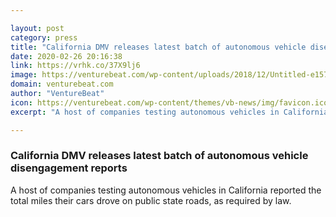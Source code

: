 ```yaml
---

layout: post
category: press
title: "California DMV releases latest batch of autonomous vehicle disengagement reports"
date: 2020-02-26 20:16:38
link: https://vrhk.co/37X9lj6
image: https://venturebeat.com/wp-content/uploads/2018/12/Untitled-e1570466139991.png?w=1200&strip=all
domain: venturebeat.com
author: "VentureBeat"
icon: https://venturebeat.com/wp-content/themes/vb-news/img/favicon.ico
excerpt: "A host of companies testing autonomous vehicles in California reported the total miles their cars drove on public state roads, as required by law."

---
```


### California DMV releases latest batch of autonomous vehicle disengagement reports

A host of companies testing autonomous vehicles in California reported the total miles their cars drove on public state roads, as required by law.